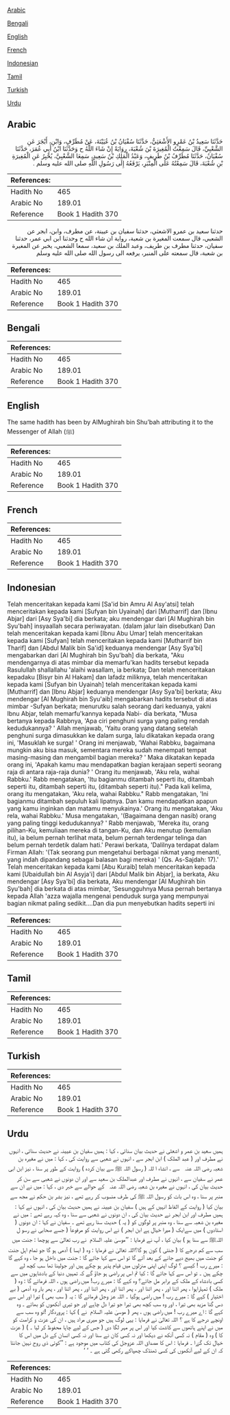 [Arabic](#arabic)

[Bengali](#bengali)

[English](#english)

[French](#french)

[Indonesian](#indonesian)

[Tamil](#tamil)

[Turkish](#turkish)

[Urdu](#urdu)

## Arabic


<div dir="rtl" lang="ar" style={{fontSize:'larger',backgroundColor:'#f8f9fa',padding:20}}>
حَدَّثَنَا سَعِيدُ بْنُ عَمْرٍو الأَشْعَثِيُّ، حَدَّثَنَا سُفْيَانُ بْنُ عُيَيْنَةَ، عَنْ مُطَرِّفٍ، وَابْنِ، أَبْجَرَ عَنِ الشَّعْبِيِّ، قَالَ سَمِعْتُ الْمُغِيرَةَ بْنَ شُعْبَةَ، رِوَايَةً إِنْ شَاءَ اللَّهُ ح وَحَدَّثَنَا ابْنُ أَبِي عُمَرَ، حَدَّثَنَا سُفْيَانُ، حَدَّثَنَا مُطَرِّفُ بْنُ طَرِيفٍ، وَعَبْدُ الْمَلِكِ بْنُ سَعِيدٍ، سَمِعَا الشَّعْبِيَّ، يُخْبِرُ عَنِ الْمُغِيرَةِ بْنِ شُعْبَةَ، قَالَ سَمِعْتُهُ عَلَى الْمِنْبَرِ، يَرْفَعُهُ إِلَى رَسُولِ اللَّهِ صلى الله عليه وسلم ‏.‏
</div>
<div style={{backgroundColor:'#f8f9fa',padding:20, marginBottom: 10}}><table> <thead> <tr> <th>References:</th> <th></th> </tr> </thead> <tbody><tr><td>Hadith No</td><td>465</td></tr><tr><td>Arabic No</td><td>189.01</td></tr><tr><td>Reference</td><td>Book 1 Hadith 370</td></tr></tbody></table></div>


<div dir="rtl" lang="ar" style={{fontSize:'larger',backgroundColor:'#f8f9fa',padding:20}}>
حدثنا سعيد بن عمرو الاشعثي، حدثنا سفيان بن عيينة، عن مطرف، وابن، ابجر عن الشعبي، قال سمعت المغيرة بن شعبة، رواية ان شاء الله ح وحدثنا ابن ابي عمر، حدثنا سفيان، حدثنا مطرف بن طريف، وعبد الملك بن سعيد، سمعا الشعبي، يخبر عن المغيرة بن شعبة، قال سمعته على المنبر، يرفعه الى رسول الله صلى الله عليه وسلم
</div>
<div style={{backgroundColor:'#f8f9fa',padding:20, marginBottom: 10}}><table> <thead> <tr> <th>References:</th> <th></th> </tr> </thead> <tbody><tr><td>Hadith No</td><td>465</td></tr><tr><td>Arabic No</td><td>189.01</td></tr><tr><td>Reference</td><td>Book 1 Hadith 370</td></tr></tbody></table></div>

## Bengali


<div dir="ltr" lang="bn" style={{fontSize:'larger',backgroundColor:'#f8f9fa',padding:20}}>

</div>
<div style={{backgroundColor:'#f8f9fa',padding:20, marginBottom: 10}}><table> <thead> <tr> <th>References:</th> <th></th> </tr> </thead> <tbody><tr><td>Hadith No</td><td>465</td></tr><tr><td>Arabic No</td><td>189.01</td></tr><tr><td>Reference</td><td>Book 1 Hadith 370</td></tr></tbody></table></div>

## English


<div dir="ltr" lang="en" style={{fontSize:'larger',backgroundColor:'#f8f9fa',padding:20}}>
The same hadith has been by AlMughirah bin Shu’bah attributing it to the Messenger of Allah (ﷺ)
</div>
<div style={{backgroundColor:'#f8f9fa',padding:20, marginBottom: 10}}><table> <thead> <tr> <th>References:</th> <th></th> </tr> </thead> <tbody><tr><td>Hadith No</td><td>465</td></tr><tr><td>Arabic No</td><td>189.01</td></tr><tr><td>Reference</td><td>Book 1 Hadith 370</td></tr></tbody></table></div>

## French


<div dir="ltr" lang="fr" style={{fontSize:'larger',backgroundColor:'#f8f9fa',padding:20}}>

</div>
<div style={{backgroundColor:'#f8f9fa',padding:20, marginBottom: 10}}><table> <thead> <tr> <th>References:</th> <th></th> </tr> </thead> <tbody><tr><td>Hadith No</td><td>465</td></tr><tr><td>Arabic No</td><td>189.01</td></tr><tr><td>Reference</td><td>Book 1 Hadith 370</td></tr></tbody></table></div>

## Indonesian


<div dir="ltr" lang="id" style={{fontSize:'larger',backgroundColor:'#f8f9fa',padding:20}}>
Telah menceritakan kepada kami [Sa'id bin Amru Al Asy'atsi] telah menceritakan kepada kami [Sufyan bin Uyainah] dari [Mutharrif] dan [Ibnu Abjar] dari [Asy Sya'bi] dia berkata; aku mendengar dari [Al Mughirah bin Syu'bah] insyaallah secara periwayatan. (dalam jalur lain disebutkan) Dan telah menceritakan kepada kami [Ibnu Abu Umar] telah menceritakan kepada kami [Sufyan] telah menceritakan kepada kami [Mutharrif bin Tharif] dan [Abdul Malik bin Sa'id] keduanya mendengar [Asy Sya'bi] mengabarkan dari [Al Mughirah bin Syu'bah] dia berkata, "Aku mendengarnya di atas mimbar dia memarfu'kan hadits tersebut kepada Rasulullah shallallahu 'alaihi wasallam, ia berkata; Dan telah menceritakan kepadaku [Bisyr bin Al Hakam] dan lafadz miliknya, telah menceritakan kepada kami [Sufyan bin Uyainah] telah menceritakan kepada kami [Mutharrif] dan [Ibnu Abjar] keduanya mendengar [Asy Sya'bi] berkata; Aku mendengar [Al Mughirah bin Syu'aib] mengabarkan hadits tersebut di atas mimbar -Sufyan berkata; menurutku salah seorang dari keduanya, yakni Ibnu Abjar, telah memarfu'kannya kepada Nabi- dia berkata, "Musa bertanya kepada Rabbnya, 'Apa ciri penghuni surga yang paling rendah kedudukannya? ' Allah menjawab, 'Yaitu orang yang datang setelah penghuni surga dimasukkan ke dalam surga, lalu dikatakan kepada orang ini, 'Masuklah ke surga! ' Orang ini menjawab, 'Wahai Rabbku, bagaimana mungkin aku bisa masuk, sementara mereka sudah menempati tempat masing-masing dan mengambil bagian mereka? ' Maka dikatakan kepada orang ini, 'Apakah kamu mau mendapatkan bagian kerajaan seperti seorang raja di antara raja-raja dunia? ' Orang itu menjawab, 'Aku rela, wahai Rabbku.' Rabb mengatakan, 'Itu bagianmu ditambah seperti itu, ditambah seperti itu, ditambah seperti itu, (ditambah seperti itu)." Pada kali kelima, orang itu mengatakan, 'Aku rela, wahai Rabbku." Rabb mengatakan, 'Ini bagianmu ditambah sepuluh kali lipatnya. Dan kamu mendapatkan apapun yang kamu inginkan dan matamu menyukainya.' Orang itu mengatakan, 'Aku rela, wahai Rabbku.' Musa mengatakan, '(Bagaimana dengan nasib) orang yang paling tinggi kedudukannya? ' Rabb menjawab, 'Mereka itu, orang pilihan-Ku, kemuliaan mereka di tangan-Ku, dan Aku menutup (kemulian itu), ia belum pernah terlihat mata, belum pernah terdengar telinga dan belum pernah terdetik dalam hati.' Perawi berkata, 'Dalilnya terdapat dalam Firman Allah: '(Tak seorang pun mengetahui berbagai nikmat yang menanti, yang indah dipandang sebagai balasan bagi mereka) ' (Qs. As-Sajdah: 17).' Telah menceritakan kepada kami [Abu Kuraib] telah menceritakan kepada kami [Ubaidullah bin Al Asyja'i] dari [Abdul Malik bin Abjar], ia berkata, Aku mendengar [Asy Sya'bi] dia berkata, Aku mendengar [Al Mughirah bin Syu'bah] dia berkata di atas mimbar, 'Sesungguhnya Musa pernah bertanya kepada Allah 'azza wajalla mengenai penduduk surga yang mempunyai bagian nikmat paling sedikit….Dan dia pun menyebutkan hadits seperti ini
</div>
<div style={{backgroundColor:'#f8f9fa',padding:20, marginBottom: 10}}><table> <thead> <tr> <th>References:</th> <th></th> </tr> </thead> <tbody><tr><td>Hadith No</td><td>465</td></tr><tr><td>Arabic No</td><td>189.01</td></tr><tr><td>Reference</td><td>Book 1 Hadith 370</td></tr></tbody></table></div>

## Tamil


<div dir="ltr" lang="ta" style={{fontSize:'larger',backgroundColor:'#f8f9fa',padding:20}}>

</div>
<div style={{backgroundColor:'#f8f9fa',padding:20, marginBottom: 10}}><table> <thead> <tr> <th>References:</th> <th></th> </tr> </thead> <tbody><tr><td>Hadith No</td><td>465</td></tr><tr><td>Arabic No</td><td>189.01</td></tr><tr><td>Reference</td><td>Book 1 Hadith 370</td></tr></tbody></table></div>

## Turkish


<div dir="ltr" lang="tr" style={{fontSize:'larger',backgroundColor:'#f8f9fa',padding:20}}>

</div>
<div style={{backgroundColor:'#f8f9fa',padding:20, marginBottom: 10}}><table> <thead> <tr> <th>References:</th> <th></th> </tr> </thead> <tbody><tr><td>Hadith No</td><td>465</td></tr><tr><td>Arabic No</td><td>189.01</td></tr><tr><td>Reference</td><td>Book 1 Hadith 370</td></tr></tbody></table></div>

## Urdu


<div dir="rtl" lang="ur" style={{fontSize:'larger',backgroundColor:'#f8f9fa',padding:20}}>
ہمیں سعید بن عمر و اشعثی نے حدیث بیان سنائی ، کہا : ہمیں سفیان بن عیینہ نے حدیث سنائی ، انہوں نے مطرف اور ( عبد الملک ) ابن ابجر سے ، انہوں نے شعبی سے روایت کی ، کہا : میں نے مغیرہ بن شعبہ ‌رضی ‌اللہ ‌عنہ ‌ ‌ سے ، انشاء ا للہ ( رسول اللہ ﷺ سے بیان کردہ ) روایت کے طور پر سنا ، نیز ابن ابی عمر نے سفیان سے ، انہوں نے مطرف اور عبدالملک بن سعید سے اور ان دونوں نے شعبی سے سن کر حدیث بیان کی ، انہوں نے مغیرہ بن شعبہ ‌رضی ‌اللہ ‌عنہ ‌ ‌ کے حوالے سے خبر دی ، کہا : میں نے ان سے منبر پر سنا ، وہ اس بات کو رسول اللہ ﷺ کی طرف منسوب کر رہے تھے ، نیز بشر بن حکم نے مجھ سے بیان کیا ( روایت کے الفاظ انہیں کے ہیں ) سفیان بن عیینہ نے ہمیں حدیث بیان کی ، انہوں نے کہا : ہمیں مطرف اور ابن ابجر نے حدیث بیان کی ، ان دونوں نے شعبی سے سنا ، وہ کہہ رہے تھے : میں نے مغیرہ بن شعبہ سے سنا ، وہ منبر پر لوگوں کو ( یہ ) حدیث سنا رہے تھے ۔ سفیان نے کہا : ان دونوں ( استادوں ) میں سےایک ( میرا خیال ہے ابن ابجر ) نے اس روایت کو مرفوعاً ( جسے صحابی نے رسو ل اللہﷺ سے سنا ہو ) بیان کیا ، آپ نے فرمایا : ’’موسیٰ ‌علیہ ‌السلام ‌ نے رب تعالیٰ سے پوچھا : جنت میں سب سے کم درجے کا ( جنتی ) کون ہو گا؟اللہ تعالیٰ نے فرمایا : وہ ( ایسا ) آدمی ہو گا جو تمام اہل جنت کو جنت میں بھیج دیے جانے کے بعد آئے گا تو اس سے کہا جائے گا : جنت میں داخل ہو جا ، وہ کہے گا : میرے رب ! کیسے ؟ لوگ اپنی اپنی منزلوں میں قیام پذیر ہو چکے ہیں اور جولینا تھا سب کچھ لے چکے ہین ۔ تو اس سے کہا جائے گا : کیا تم اس پر راضی ہو جاؤ گے کہ تمہیں دنیا کے بادشاہوں میں سے کسی بادشاہ کے ملک کے برابر مل جائے؟ وہ کہے گا : میرے رب! میں راضی ہوں ، اللہ فرمائے گا : وہ ( ملک ) تمہاراہوا ، پھر اتنا اور ، پھر اتنا اور ، پھر اتنا اور ، پھر اتنا اور ، پھر اتنا اور ، پھر بار وہ آدمی ( بے اختیار ) کہے گا : میرے رب ! میں راضی ہوگیا ۔ اللہ عز وجل فرمائے گا : یہ ( سب بھی ) تیرا اور اس سے دس گنا مزید بھی تیرا ، اور وہ سب کچھ بھی تیرا جو تیرا دل چاہے اور جو تیری آنکھوں کو بھائے ۔ وہ کہے گا : اے میرے رب ! میں راضی ہوں ، پھر ( موسیٰ ‌علیہ ‌السلام ‌ نے ) کہا : پروردگار !تو وہ سب سے اونچے درجے کا ہے ؟ اللہ تعالیٰ نے فرمایا : یہی لوگ ہیں جو میری مراد ہیں ، ان کی عزت و کرامت کو میں نے اپنے ہاتھوں سے کاشت کیا اور اس پر مہر لگا دی ( جس کے لیے چاہا محفوظ کر لیا ۔ ) ( عزت کا ) وہ ( مقام ) نہ کسی آنکھ نے دیکھا اور نہ کسی کان نے سنا اور نہ کسی انسان کے دل میں اس کا خیال تک گزرا ۔ فرمایا : اس کا مصداق اللہ عزوجل کی کتاب میں موجود ہے : ’’کوئی ذی روح نہین جانتا کہ ان کے لیے آنکھوں کی کسی ٹھنڈک چھپاکے رکھی گئی ہے ۔ ‘ ‘
</div>
<div style={{backgroundColor:'#f8f9fa',padding:20, marginBottom: 10}}><table> <thead> <tr> <th>References:</th> <th></th> </tr> </thead> <tbody><tr><td>Hadith No</td><td>465</td></tr><tr><td>Arabic No</td><td>189.01</td></tr><tr><td>Reference</td><td>Book 1 Hadith 370</td></tr></tbody></table></div>